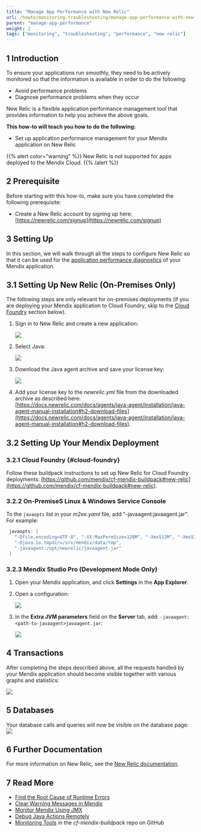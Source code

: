 ```yaml
---
title: "Manage App Performance with New Relic"
url: /howto/monitoring-troubleshooting/manage-app-performance-with-new-relic
parent: "manage-app-performance"
weight: 2
tags: ["monitoring", "troubleshooting", "performance", "new relic"]
---
```


## 1 Introduction

To ensure your applications run smoothly, they need to be actively monitored so that the information is available in order to do the following:

* Avoid performance problems
* Diagnose performance problems when they occur

New Relic is a flexible application performance management tool that provides information to help you achieve the above goals.

**This how-to will teach you how to do the following:**

* Set up application performance management for your Mendix application on New Relic

{{% alert color="warning" %}}
New Relic is not supported for apps deployed to the Mendix Cloud.
{{% /alert %}}

## 2 Prerequisite

Before starting with this how-to, make sure you have completed the following prerequisite:

* Create a New Relic account by signing up here: [https://newrelic.com/signup](https://newrelic.com/signup)

## 3 Setting Up

In this section, we will walk through all the steps to configure New Relic so that it can be used for the [application performance diagnostics](/addons/apd-addon/) of your Mendix application.

## 3.1 Setting Up New Relic (On-Premises Only)

The following steps are only relevant for on-premises deployments (if you are deploying your Mendix application to Cloud Foundry, skip to the [Cloud Foundry](#cloud-foundry) section below).

1. Sign in to New Relic and create a new application:

    ![](/attachments/howto/monitoring-troubleshooting/manage-app-performance/manage-app-performance-with-new-relic/19398929.png)
2. Select Java:

    ![](/attachments/howto/monitoring-troubleshooting/manage-app-performance/manage-app-performance-with-new-relic/19398930.png)

3. Download the Java agent archive and save your license key:

     ![](/attachments/howto/monitoring-troubleshooting/manage-app-performance/manage-app-performance-with-new-relic/19398932.png)

4. Add your license key to the *newrelic.yml* file from the downloaded archive as described here: [https://docs.newrelic.com/docs/agents/java-agent/installation/java-agent-manual-installation#h2-download-files](https://docs.newrelic.com/docs/agents/java-agent/installation/java-agent-manual-installation#h2-download-files).

## 3.2 Setting Up Your Mendix Deployment

### 3.2.1 Cloud Foundry {#cloud-foundry}

Follow these buildpack instructions to set up New Relic for Cloud Foundry deployments: [https://github.com/mendix/cf-mendix-buildpack#new-relic](https://github.com/mendix/cf-mendix-buildpack#new-relic).

### 3.2.2 On-PremiseS Linux & Windows Service Console

To the `javaopts` list in your *m2ee.yaml* file, add "-javaagent:<path-to-javaagent>javaagent.jar". For example:

```java
 javaopts: [
   "-Dfile.encoding=UTF-8", "-XX:MaxPermSize=128M", "-Xmx512M", "-Xms512M",
   "-Djava.io.tmpdir=/srv/mendix/data/tmp",
   "-javaagent:/opt/newrelic/javaagent.jar"
 ]
```

### 3.2.3 Mendix Studio Pro (Development Mode Only)

1. Open your Mendix application, and click **Settings** in the **App Explorer**.

2. Open a configuration:

     ![](/attachments/howto/monitoring-troubleshooting/manage-app-performance/manage-app-performance-with-new-relic/19398903.png)

3. In the **Extra JVM parameters** field on the **Server** tab, add: `-javaagent:<path-to-javaagent>javaagent.jar`:

    ![](/attachments/howto/monitoring-troubleshooting/manage-app-performance/manage-app-performance-with-new-relic/19398904.png)

## 4 Transactions

After completing the steps described above, all the requests handled by your Mendix application should become visible together with various graphs and statistics:

![](/attachments/howto/monitoring-troubleshooting/manage-app-performance/manage-app-performance-with-new-relic/19398943.png) 

## 5 Databases

Your database calls and queries will now be visible on the database page:
![](/attachments/howto/monitoring-troubleshooting/manage-app-performance/manage-app-performance-with-new-relic/19398944.png) 

## 6 Further Documentation

For more information on New Relic, see the [New Relic documentation](https://docs.newrelic.com/).

## 7 Read More

* [Find the Root Cause of Runtime Errors](finding-the-root-cause-of-runtime-errors)
* [Clear Warning Messages in Mendix](clear-warning-messages)
* [Monitor Mendix Using JMX](monitoring-mendix-using-jmx)
* [Debug Java Actions Remotely](debug-java-actions-remotely)
* [Monitoring Tools](https://github.com/mendix/cf-mendix-buildpack#monitoring-tools) in the *cf-mendix-buildpack* repo on GitHub
